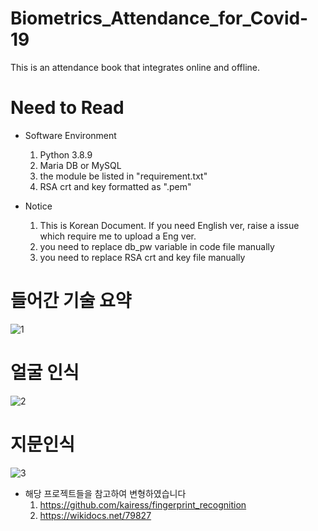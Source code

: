 # Biometrics_Attendance_for_Covid-19
This is an attendance book that integrates online and offline.


# Need to Read
- Software Environment
    1. Python 3.8.9
    2. Maria DB or MySQL
    3. the module be listed in "requirement.txt"
    4. RSA crt and key formatted as ".pem"

- Notice
    1. This is Korean Document. If you need English ver, raise a issue which require me to upload a Eng ver.
    2. you need to replace db_pw variable in code file manually
    3. you need to replace RSA crt and key file manually


# 들어간 기술 요약
![1](https://user-images.githubusercontent.com/59224587/139520591-9e0e64d6-a68f-4298-8f8c-33edf93b2d88.PNG)

# 얼굴 인식
![2](https://user-images.githubusercontent.com/59224587/139520593-0b3b02bb-e8dd-436f-b8f3-d888107de0a1.PNG)

# 지문인식
![3](https://user-images.githubusercontent.com/59224587/139520595-da96c91e-22cc-402b-a260-5a1f47c52375.PNG)

- 해당 프로젝트들을 참고하여 변형하였습니다
    1. https://github.com/kairess/fingerprint_recognition
    2. https://wikidocs.net/79827
